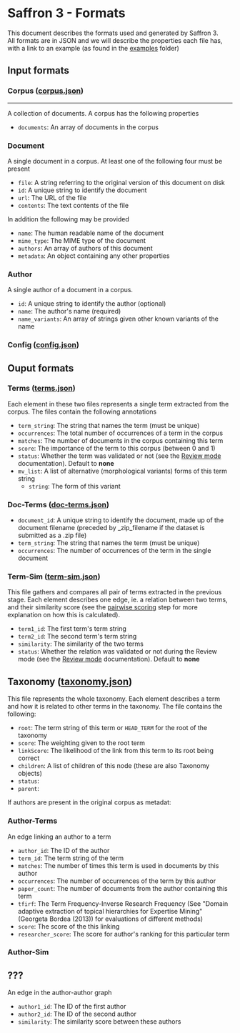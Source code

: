Saffron 3 - Formats
===================

This document describes the formats used and generated by Saffron 3. <br/>All formats are in JSON
and we will describe the properties each file has, with a link to an example (as found in the [examples](https://gitlab.insight-centre.org/saffron/saffron/blob/saffron_development/examples/) folder)

## Input formats

### Corpus  ([corpus.json](https://gitlab.insight-centre.org/saffron/saffron/blob/saffron_development/examples/corpus.json))
------

A collection of documents. A corpus has the following properties

* `documents`: An array of documents in the corpus

### Document 

A single document in a corpus. At least one of the following four must
be present

* `file`: A string referring to the original version of this document on disk
* `id`: A unique string to identify the document
* `url`: The URL of the file
* `contents`: The text contents of the file

In addition the following may be provided

* `name`: The human readable name of the document
* `mime_type`: The MIME type of the document
* `authors`: An array of authors of this document
* `metadata`: An object containing any other properties

### Author

A single author of a document in a corpus.

* `id`: A unique string to identify the author (optional)
* `name`: The author's name (required)
* `name_variants`: An array of strings given other known variants of the name

### Config ([config.json](https://gitlab.insight-centre.org/saffron/saffron/blob/saffron_development/examples/config.json))

## Ouput formats


### Terms ([terms.json](https://gitlab.insight-centre.org/saffron/saffron/blob/saffron_development/examples/terms.json))

Each element in these two files represents a single term extracted from the corpus. The files contain the following annotations

* `term_string`: The string that names the term (must be unique)
* `occurrences`: The total number of occurrences of a term in the corpus
* `matches`: The number of documents in the corpus containing this term
* `score`: The importance of the term to this corpus (between 0 and 1)
* `status`: Whether the term was validated or not (see the [Review mode](https://gitlab.insight-centre.org/saffron/saffron/wikis/Review-mode) documentation). Default to **none**
* `mv_list`: A list of alternative (morphological variants) forms of this 
term string
   * `string`: The form of this variant



### Doc-Terms ([doc-terms.json](https://gitlab.insight-centre.org/saffron/saffron/blob/saffron_development/examples/doc-terms.json))

* `document_id`: A unique string to identify the document, made up of the document filename (preceded by _zip_filename if the dataset is submitted as a .zip file)  
* `term_string`: The string that names the term (must be unique)
* `occurrences`: The number of occurrences of the term in the single document


### Term-Sim ([term-sim.json](https://gitlab.insight-centre.org/saffron/saffron/blob/saffron_development/examples/term-sim.json))

This file gathers and compares all pair of terms extracted in the previous stage. Each element describes one edge, ie. a relation between two terms, and their similarity score (see the [pairwise scoring](https://gitlab.insight-centre.org/saffron/saffron/wikis/saffron-approach#211-pairwise-scoring) step for more explanation on how this is calculated).

* `term1_id`: The first term's term string
* `term2_id`: The second term's term string
* `similarity`: The similarity of the two terms 
* `status`: Whether the relation was validated or not during the Review mode (see the [Review mode](https://gitlab.insight-centre.org/saffron/saffron/wikis/Review-mode) documentation). Default to **none**

## Taxonomy ([taxonomy.json](https://gitlab.insight-centre.org/saffron/saffron/blob/saffron_development/examples/taxonomy.json))

This file represents the whole taxonomy. Each element describes a term and how it is related to other terms in the taxonomy. 
The file contains the following:

* `root`: The term string of this term or `HEAD_TERM` for the root of the taxonomy
* `score`: The weighting given to the root term
* `linkScore`: The likelihood of the link from this term to its root being correct
* `children`: A list of children of this node (these are also Taxonomy objects)
* `status`:
* `parent`:



If authors are present in the original corpus as metadat:
### Author-Terms

An edge linking an author to a term

* `author_id`: The ID of the author
* `term_id`: The term string of the term
* `matches`: The number of times this term is used in documents by this author
* `occurrences`: The number of occurrences of the term by this author
* `paper_count`: The number of documents from the author containing this term
* `tfirf`: The Term Frequency-Inverse Research Frequency (See "Domain adaptive 
extraction of topical hierarchies for Expertise Mining" (Georgeta Bordea (2013)) 
for evaluations of different methods)
* `score`: The score of the this linking
* `researcher_score`: The score for author's ranking for this particular term

### Author-Sim

???
-------------

An edge in the author-author graph

* `author1_id`: The ID of the first author
* `author2_id`: The ID of the second author
* `similarity`: The similarity score between these authors








